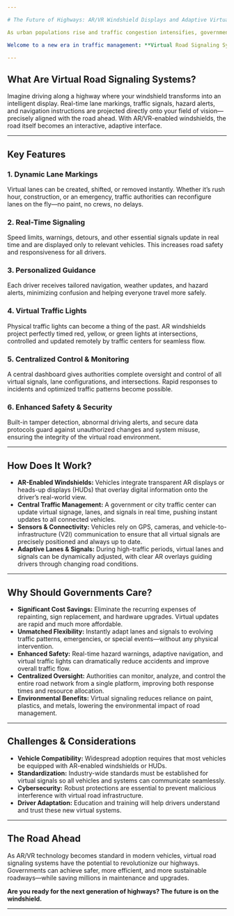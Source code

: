 ```yaml
---

# The Future of Highways: AR/VR Windshield Displays and Adaptive Virtual Road Signaling Systems

As urban populations rise and traffic congestion intensifies, governments face mounting pressure to modernize road infrastructure. Traditional solutions—like static road signs, painted lane markings, and physical traffic lights—are expensive to maintain, slow to update, and often inadequate for today’s dynamic environments.

Welcome to a new era in traffic management: **Virtual Road Signaling Systems powered by Augmented and Virtual Reality (AR/VR) windshields**.

---
```


## What Are Virtual Road Signaling Systems?

Imagine driving along a highway where your windshield transforms into an intelligent display. Real-time lane markings, traffic signals, hazard alerts, and navigation instructions are projected directly onto your field of vision—precisely aligned with the road ahead. With AR/VR-enabled windshields, the road itself becomes an interactive, adaptive interface.

---

## Key Features

### 1. Dynamic Lane Markings
Virtual lanes can be created, shifted, or removed instantly. Whether it’s rush hour, construction, or an emergency, traffic authorities can reconfigure lanes on the fly—no paint, no crews, no delays.

### 2. Real-Time Signaling
Speed limits, warnings, detours, and other essential signals update in real time and are displayed only to relevant vehicles. This increases road safety and responsiveness for all drivers.

### 3. Personalized Guidance
Each driver receives tailored navigation, weather updates, and hazard alerts, minimizing confusion and helping everyone travel more safely.

### 4. Virtual Traffic Lights
Physical traffic lights can become a thing of the past. AR windshields project perfectly timed red, yellow, or green lights at intersections, controlled and updated remotely by traffic centers for seamless flow.

### 5. Centralized Control & Monitoring
A central dashboard gives authorities complete oversight and control of all virtual signals, lane configurations, and intersections. Rapid responses to incidents and optimized traffic patterns become possible.

### 6. Enhanced Safety & Security
Built-in tamper detection, abnormal driving alerts, and secure data protocols guard against unauthorized changes and system misuse, ensuring the integrity of the virtual road environment.

---

## How Does It Work?

- **AR-Enabled Windshields:** Vehicles integrate transparent AR displays or heads-up displays (HUDs) that overlay digital information onto the driver’s real-world view.
- **Central Traffic Management:** A government or city traffic center can update virtual signage, lanes, and signals in real time, pushing instant updates to all connected vehicles.
- **Sensors & Connectivity:** Vehicles rely on GPS, cameras, and vehicle-to-infrastructure (V2I) communication to ensure that all virtual signals are precisely positioned and always up to date.
- **Adaptive Lanes & Signals:** During high-traffic periods, virtual lanes and signals can be dynamically adjusted, with clear AR overlays guiding drivers through changing road conditions.

---

## Why Should Governments Care?

- **Significant Cost Savings:** Eliminate the recurring expenses of repainting, sign replacement, and hardware upgrades. Virtual updates are rapid and much more affordable.
- **Unmatched Flexibility:** Instantly adapt lanes and signals to evolving traffic patterns, emergencies, or special events—without any physical intervention.
- **Enhanced Safety:** Real-time hazard warnings, adaptive navigation, and virtual traffic lights can dramatically reduce accidents and improve overall traffic flow.
- **Centralized Oversight:** Authorities can monitor, analyze, and control the entire road network from a single platform, improving both response times and resource allocation.
- **Environmental Benefits:** Virtual signaling reduces reliance on paint, plastics, and metals, lowering the environmental impact of road management.

---

## Challenges & Considerations

- **Vehicle Compatibility:** Widespread adoption requires that most vehicles be equipped with AR-enabled windshields or HUDs.
- **Standardization:** Industry-wide standards must be established for virtual signals so all vehicles and systems can communicate seamlessly.
- **Cybersecurity:** Robust protections are essential to prevent malicious interference with virtual road infrastructure.
- **Driver Adaptation:** Education and training will help drivers understand and trust these new virtual systems.

---

## The Road Ahead

As AR/VR technology becomes standard in modern vehicles, virtual road signaling systems have the potential to revolutionize our highways. Governments can achieve safer, more efficient, and more sustainable roadways—while saving millions in maintenance and upgrades.

**Are you ready for the next generation of highways? The future is on the windshield.**

---
